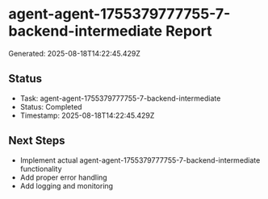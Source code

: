 # agent-agent-1755379777755-7-backend-intermediate Report

Generated: 2025-08-18T14:22:45.429Z

## Status
- Task: agent-agent-1755379777755-7-backend-intermediate
- Status: Completed
- Timestamp: 2025-08-18T14:22:45.429Z

## Next Steps
- Implement actual agent-agent-1755379777755-7-backend-intermediate functionality
- Add proper error handling
- Add logging and monitoring
